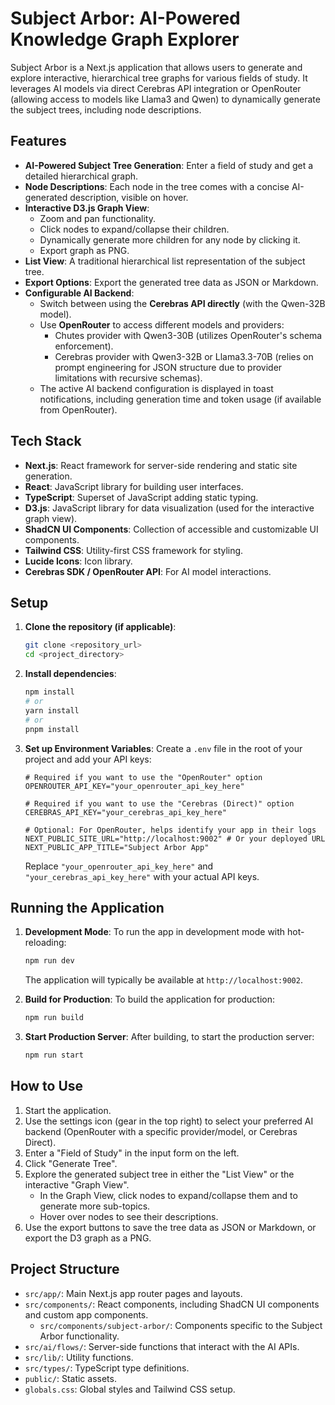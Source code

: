 
# Subject Arbor: AI-Powered Knowledge Graph Explorer

Subject Arbor is a Next.js application that allows users to generate and explore interactive, hierarchical tree graphs for various fields of study. It leverages AI models via direct Cerebras API integration or OpenRouter (allowing access to models like Llama3 and Qwen) to dynamically generate the subject trees, including node descriptions.

## Features

-   **AI-Powered Subject Tree Generation**: Enter a field of study and get a detailed hierarchical graph.
-   **Node Descriptions**: Each node in the tree comes with a concise AI-generated description, visible on hover.
-   **Interactive D3.js Graph View**:
    -   Zoom and pan functionality.
    -   Click nodes to expand/collapse their children.
    -   Dynamically generate more children for any node by clicking it.
    -   Export graph as PNG.
-   **List View**: A traditional hierarchical list representation of the subject tree.
-   **Export Options**: Export the generated tree data as JSON or Markdown.
-   **Configurable AI Backend**:
    -   Switch between using the **Cerebras API directly** (with the Qwen-32B model).
    -   Use **OpenRouter** to access different models and providers:
        -   Chutes provider with Qwen3-30B (utilizes OpenRouter's schema enforcement).
        -   Cerebras provider with Qwen3-32B or Llama3.3-70B (relies on prompt engineering for JSON structure due to provider limitations with recursive schemas).
    -   The active AI backend configuration is displayed in toast notifications, including generation time and token usage (if available from OpenRouter).

## Tech Stack

-   **Next.js**: React framework for server-side rendering and static site generation.
-   **React**: JavaScript library for building user interfaces.
-   **TypeScript**: Superset of JavaScript adding static typing.
-   **D3.js**: JavaScript library for data visualization (used for the interactive graph view).
-   **ShadCN UI Components**: Collection of accessible and customizable UI components.
-   **Tailwind CSS**: Utility-first CSS framework for styling.
-   **Lucide Icons**: Icon library.
-   **Cerebras SDK / OpenRouter API**: For AI model interactions.

## Setup

1.  **Clone the repository (if applicable)**:
    ```bash
    git clone <repository_url>
    cd <project_directory>
    ```

2.  **Install dependencies**:
    ```bash
    npm install
    # or
    yarn install
    # or
    pnpm install
    ```

3.  **Set up Environment Variables**:
    Create a `.env` file in the root of your project and add your API keys:
    ```env
    # Required if you want to use the "OpenRouter" option
    OPENROUTER_API_KEY="your_openrouter_api_key_here"

    # Required if you want to use the "Cerebras (Direct)" option
    CEREBRAS_API_KEY="your_cerebras_api_key_here"

    # Optional: For OpenRouter, helps identify your app in their logs
    NEXT_PUBLIC_SITE_URL="http://localhost:9002" # Or your deployed URL
    NEXT_PUBLIC_APP_TITLE="Subject Arbor App"
    ```
    Replace `"your_openrouter_api_key_here"` and `"your_cerebras_api_key_here"` with your actual API keys.

## Running the Application

1.  **Development Mode**:
    To run the app in development mode with hot-reloading:
    ```bash
    npm run dev
    ```
    The application will typically be available at `http://localhost:9002`.

2.  **Build for Production**:
    To build the application for production:
    ```bash
    npm run build
    ```

3.  **Start Production Server**:
    After building, to start the production server:
    ```bash
    npm run start
    ```

## How to Use

1.  Start the application.
2.  Use the settings icon (gear in the top right) to select your preferred AI backend (OpenRouter with a specific provider/model, or Cerebras Direct).
3.  Enter a "Field of Study" in the input form on the left.
4.  Click "Generate Tree".
5.  Explore the generated subject tree in either the "List View" or the interactive "Graph View".
    -   In the Graph View, click nodes to expand/collapse them and to generate more sub-topics.
    -   Hover over nodes to see their descriptions.
6.  Use the export buttons to save the tree data as JSON or Markdown, or export the D3 graph as a PNG.

## Project Structure

-   `src/app/`: Main Next.js app router pages and layouts.
-   `src/components/`: React components, including ShadCN UI components and custom app components.
    -   `src/components/subject-arbor/`: Components specific to the Subject Arbor functionality.
-   `src/ai/flows/`: Server-side functions that interact with the AI APIs.
-   `src/lib/`: Utility functions.
-   `src/types/`: TypeScript type definitions.
-   `public/`: Static assets.
-   `globals.css`: Global styles and Tailwind CSS setup.
```
